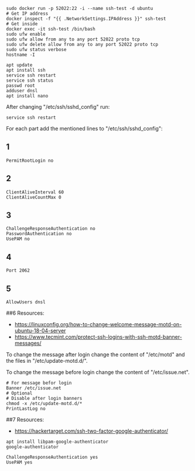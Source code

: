 ```shell script
sudo docker run -p 52022:22 -i --name ssh-test -d ubuntu
# Get IP address
docker inspect -f "{{ .NetworkSettings.IPAddress }}" ssh-test
# Get inside
docker exec -it ssh-test /bin/bash
sudo ufw enable
sudo ufw allow from any to any port 52022 proto tcp
sudo ufw delete allow from any to any port 52022 proto tcp
sudo ufw status verbose
hostname -I
```
```shell script
apt update
apt install ssh
service ssh restart 
service ssh status
passwd root
adduser dnsl
apt install nano
```
After changing "/etc/ssh/sshd_config" run:
```shell script
service ssh restart
```
For each part add the mentioned lines to "/etc/ssh/sshd_config":
## 1
```
PermitRootLogin no
```
## 2
```
ClientAliveInterval 60
ClientAliveCountMax 0
```
## 3
```
ChallengeResponseAuthentication no
PasswordAuthentication no
UsePAM no
```
## 4
```
Port 2062
```
## 5
```
AllowUsers dnsl
```
##6
Resources:
+ https://linuxconfig.org/how-to-change-welcome-message-motd-on-ubuntu-18-04-server
+ https://www.tecmint.com/protect-ssh-logins-with-ssh-motd-banner-messages/

To change the message after login change the content of "/etc/motd" and the files in "/etc/update-motd.d/".

To change the message before login change the content of "/etc/issue.net".
```
# For message befor login
Banner /etc/issue.net
# Optional
# Disable after login banners
chmod -x /etc/update-motd.d/*
PrintLastLog no
```
##7
Resources:
+ https://hackertarget.com/ssh-two-factor-google-authenticator/
```shell script
apt install libpam-google-authenticator
google-authenticator
```
```
ChallengeResponseAuthentication yes
UsePAM yes
```
